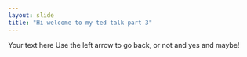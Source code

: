 ```yaml
---
layout: slide
title: "Hi welcome to my ted talk part 3"
---
```

Your text here
Use the left arrow to go back, or not and yes and maybe!
